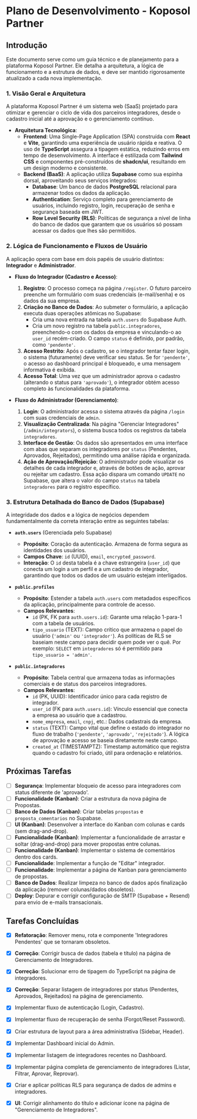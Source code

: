 # Plano de Desenvolvimento - Koposol Partner

## Introdução

Este documento serve como um guia técnico e de planejamento para a plataforma Koposol Partner. Ele detalha a arquitetura, a lógica de funcionamento e a estrutura de dados, e deve ser mantido rigorosamente atualizado a cada nova implementação.

### 1. Visão Geral e Arquitetura

A plataforma Koposol Partner é um sistema web (SaaS) projetado para otimizar e gerenciar o ciclo de vida dos parceiros integradores, desde o cadastro inicial até a aprovação e o gerenciamento contínuo.

-   **Arquitetura Tecnológica**:
    -   **Frontend**: Uma Single-Page Application (SPA) construída com **React** e **Vite**, garantindo uma experiência de usuário rápida e reativa. O uso de **TypeScript** assegura a tipagem estática, reduzindo erros em tempo de desenvolvimento. A interface é estilizada com **Tailwind CSS** e componentes pré-construídos de **shadcn/ui**, resultando em um design moderno e consistente.
    -   **Backend (BaaS)**: A aplicação utiliza **Supabase** como sua espinha dorsal, aproveitando seus serviços integrados:
        -   **Database**: Um banco de dados **PostgreSQL** relacional para armazenar todos os dados da aplicação.
        -   **Authentication**: Serviço completo para gerenciamento de usuários, incluindo registro, login, recuperação de senha e segurança baseada em JWT.
        -   **Row Level Security (RLS)**: Políticas de segurança a nível de linha do banco de dados que garantem que os usuários só possam acessar os dados que lhes são permitidos.

### 2. Lógica de Funcionamento e Fluxos de Usuário

A aplicação opera com base em dois papéis de usuário distintos: **Integrador** e **Administrador**.

-   **Fluxo do Integrador (Cadastro e Acesso)**:
    1.  **Registro**: O processo começa na página `/register`. O futuro parceiro preenche um formulário com suas credenciais (e-mail/senha) e os dados da sua empresa.
    2.  **Criação no Banco de Dados**: Ao submeter o formulário, a aplicação executa duas operações atômicas no Supabase:
        -   Cria uma nova entrada na tabela `auth.users` do Supabase Auth.
        -   Cria um novo registro na tabela `public.integradores`, preenchendo-o com os dados da empresa e vinculando-o ao `user_id` recém-criado. O campo `status` é definido, por padrão, como `'pendente'`.
    3.  **Acesso Restrito**: Após o cadastro, se o integrador tentar fazer login, o sistema (futuramente) deve verificar seu status. Se for `'pendente'`, o acesso ao dashboard principal é bloqueado, e uma mensagem informativa é exibida.
    4.  **Acesso Total**: Uma vez que um administrador aprova o cadastro (alterando o status para `'aprovado'`), o integrador obtém acesso completo às funcionalidades da plataforma.

-   **Fluxo do Administrador (Gerenciamento)**:
    1.  **Login**: O administrador acessa o sistema através da página `/login` com suas credenciais de `admin`.
    2.  **Visualização Centralizada**: Na página "Gerenciar Integradores" (`/admin/integrators`), o sistema busca todos os registros da tabela `integradores`.
    3.  **Interface de Gestão**: Os dados são apresentados em uma interface com abas que separam os integradores por `status` (Pendentes, Aprovados, Rejeitados), permitindo uma análise rápida e organizada.
    4.  **Ação de Aprovação/Rejeição**: O administrador pode visualizar os detalhes de cada integrador e, através de botões de ação, aprovar ou rejeitar um cadastro. Essa ação dispara um comando `UPDATE` no Supabase, que altera o valor do campo `status` na tabela `integradores` para o registro específico.

### 3. Estrutura Detalhada do Banco de Dados (Supabase)

A integridade dos dados e a lógica de negócios dependem fundamentalmente da correta interação entre as seguintes tabelas:

-   **`auth.users`** (Gerenciada pelo Supabase)
    -   **Propósito**: Coração da autenticação. Armazena de forma segura as identidades dos usuários.
    -   **Campos Chave**: `id` (UUID), `email`, `encrypted_password`.
    -   **Interação**: O `id` desta tabela é a chave estrangeira (`user_id`) que conecta um login a um perfil e a um cadastro de integrador, garantindo que todos os dados de um usuário estejam interligados.

-   **`public.profiles`**
    -   **Propósito**: Estender a tabela `auth.users` com metadados específicos da aplicação, principalmente para controle de acesso.
    -   **Campos Relevantes**:
        -   `id` (PK, FK para `auth.users.id`): Garante uma relação 1-para-1 com a tabela de usuários.
        -   `tipo_usuario` (TEXT): Campo crítico que armazena o papel do usuário (`'admin'` ou `'integrador'`). As políticas de RLS se baseiam neste campo para decidir quem pode ver o quê. Por exemplo: `SELECT` em `integradores` só é permitido para `tipo_usuario = 'admin'`.

-   **`public.integradores`**
    -   **Propósito**: Tabela central que armazena todas as informações comerciais e de status dos parceiros integradores.
    -   **Campos Relevantes**:
        -   `id` (PK, UUID): Identificador único para cada registro de integrador.
        -   `user_id` (FK para `auth.users.id`): Vínculo essencial que conecta a empresa ao usuário que a cadastrou.
        -   `nome_empresa`, `email`, `cnpj`, etc.: Dados cadastrais da empresa.
        -   `status` (TEXT): Campo vital que define o estado do integrador no fluxo de trabalho (`'pendente'`, `'aprovado'`, `'rejeitado'`). A lógica de aprovação e acesso se baseia diretamente neste campo.
        -   `created_at` (TIMESTAMPTZ): Timestamp automático que registra quando o cadastro foi criado, útil para ordenação e relatórios.

## Próximas Tarefas

- [ ] **Segurança**: Implementar bloqueio de acesso para integradores com status diferente de 'aprovado'.
- [ ] **Funcionalidade (Kanban)**: Criar a estrutura da nova página de Propostas.
- [ ] **Banco de Dados (Kanban)**: Criar tabelas `propostas` e `proposta_comentarios` no Supabase.
- [ ] **UI (Kanban)**: Desenvolver a interface do Kanban com colunas e cards (sem drag-and-drop).
- [ ] **Funcionalidade (Kanban)**: Implementar a funcionalidade de arrastar e soltar (drag-and-drop) para mover propostas entre colunas.
- [ ] **Funcionalidade (Kanban)**: Implementar o sistema de comentários dentro dos cards.
- [ ] **Funcionalidade**: Implementar a função de "Editar" integrador.
- [ ] **Funcionalidade**: Implementar a página de Kanban para gerenciamento de propostas.
- [ ] **Banco de Dados**: Realizar limpeza no banco de dados após finalização da aplicação (remover colunas/dados obsoletos).
- [ ] **Deploy**: Depurar e corrigir configuração de SMTP (Supabase + Resend) para envio de e-mails transacionais.

## Tarefas Concluídas

- [x] **Refatoração**: Remover menu, rota e componente 'Integradores Pendentes' que se tornaram obsoletos.
- [x] **Correção**: Corrigir busca de dados (tabela e título) na página de Gerenciamento de Integradores.
- [x] **Correção**: Solucionar erro de tipagem do TypeScript na página de integradores.
- [x] **Correção**: Separar listagem de integradores por status (Pendentes, Aprovados, Rejeitados) na página de gerenciamento.

- [x] Implementar fluxo de autenticação (Login, Cadastro).
- [x] Implementar fluxo de recuperação de senha (Forgot/Reset Password).
- [x] Criar estrutura de layout para a área administrativa (Sidebar, Header).
- [x] Implementar Dashboard inicial do Admin.
- [x] Implementar listagem de integradores recentes no Dashboard.
- [x] Implementar página completa de gerenciamento de integradores (Listar, Filtrar, Aprovar, Reprovar).
- [x] Criar e aplicar políticas RLS para segurança de dados de admins e integradores.
- [x] **UI**: Corrigir alinhamento do título e adicionar ícone na página de "Gerenciamento de Integradores".
